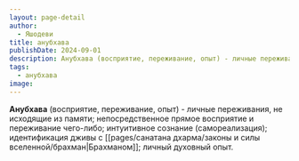 ```yaml
---
layout: page-detail
author:
  - Яшодеви
title: анубхава
publishDate: 2024-09-01
description: Анубхава (восприятие, переживание, опыт) - личные переживания, не исходящие из памяти; непосредственное прямое восприятие и переживание чего-либо; интуитивное сознание (самореализация); идентификация дживы с Брахманом; личный духовный опыт.
tags:
  - анубхава
image:
---
```

**Анубхава** (восприятие, переживание, опыт) - личные переживания, не исходящие из памяти; непосредственное прямое восприятие и переживание чего-либо; интуитивное сознание (самореализация); идентификация дживы с [[pages/санатана дхарма/законы и силы вселенной/брахман|Брахманом]]; личный духовный опыт.

